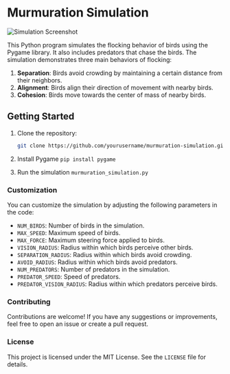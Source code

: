 # Murmuration Simulation
![Simulation Screenshot](https://ibb.co/x5YWLxw)

This Python program simulates the flocking behavior of birds using the Pygame library. It also includes predators that chase the birds. The simulation demonstrates three main behaviors of flocking:

1. **Separation**: Birds avoid crowding by maintaining a certain distance from their neighbors.
2. **Alignment**: Birds align their direction of movement with nearby birds.
3. **Cohesion**: Birds move towards the center of mass of nearby birds.

## Getting Started

1. Clone the repository:
   ```sh
   git clone https://github.com/yourusername/murmuration-simulation.git

2. Install Pygame
```pip install pygame```

3. Run the simulation
```murmuration_simulation.py```
### Customization
You can customize the simulation by adjusting the following parameters in the code:

- `NUM_BIRDS`: Number of birds in the simulation.
- `MAX_SPEED`: Maximum speed of birds.
- `MAX_FORCE`: Maximum steering force applied to birds.
- `VISION_RADIUS`: Radius within which birds perceive other birds.
- `SEPARATION_RADIUS`: Radius within which birds avoid crowding.
- `AVOID_RADIUS`: Radius within which birds avoid predators.
- `NUM_PREDATORS`: Number of predators in the simulation.
- `PREDATOR_SPEED`: Speed of predators.
- `PREDATOR_VISION_RADIUS`: Radius within which predators perceive birds.

### Contributing
Contributions are welcome! If you have any suggestions or improvements, feel free to open an issue or create a pull request.

### License
This project is licensed under the MIT License. See the `LICENSE` file for details.

